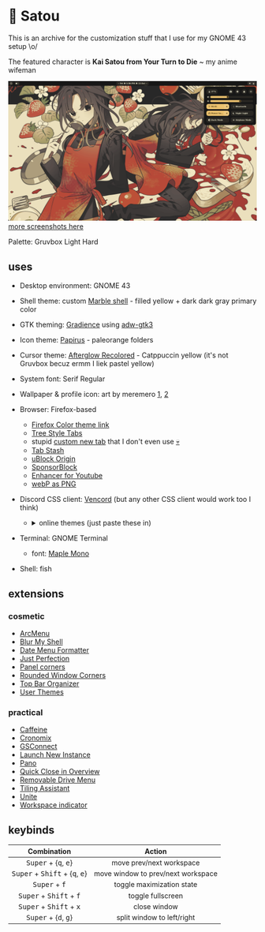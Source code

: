# 🍳 Satou

This is an archive for the customization stuff that I use for my GNOME 43 setup \o/ 

The featured character is **Kai Satou from Your Turn to Die** ~ my anime wifeman

![empty desktop](https://raw.githubusercontent.com/ronindoll/paperflowers/main/.github/assets/screenshot-1.png)
[more screenshots here](https://github.com/ronindoll/paperflowers/blob/main/.github/assets/README.md)

Palette: Gruvbox Light Hard

## uses
* Desktop environment: GNOME 43
* Shell theme: custom [Marble shell](https://github.com/imarkoff/Marble-shell-theme) - filled yellow + dark dark gray primary color
* GTK theming: [Gradience](https://flathub.org/apps/com.github.GradienceTeam.Gradience) using [adw-gtk3](https://github.com/lassekongo83/adw-gtk3)
* Icon theme: [Papirus](https://github.com/PapirusDevelopmentTeam/papirus-icon-theme) - paleorange folders
* Cursor theme: [Afterglow Recolored](https://github.com/TeddyBearKilla/Afterglow-Cursors-Recolored) - Catppuccin yellow (it's not Gruvbox becuz ermm I liek pastel yellow)
* System font: Serif Regular

* Wallpaper & profile icon: art by meremero [1](https://danbooru.donmai.us/posts/6361963?q=satou_kai), [2](https://danbooru.donmai.us/posts/6361969?q=satou_kai) 
* Browser: Firefox-based
    * [Firefox Color theme link](https://color.firefox.com/?theme=XQAAAALWAQAAAAAAAABBKYhm849SCia-yK6EGccwS-xMDPr5iE6wEt17lnFu4uAqMsdEr67Q9FqEtatB-fldhpb0NGHYqT8ZyLVyRT2uQMb7qpQnyCgnm8fUT7VK7DgoVDoP0TRKakS_g98hBgElYynlpklEvoRJHJfYW_ARrnHEEEkAqWchBQbGU3t1Cvzt4LzbmRN7CWaQrmtuy8C2uATpZljfSsnP_4F2QvIshwk-z6_5sKAi_8NonMw7SMwicrjA2nQaGuCPjM9TuEMP41gaO_dil-aNSUjKNWQbcJKCbuEnZ9zpzgPSjxr-EvjTZoa3Mdx-KC8smdOFXz6HCZb_6lfTCQ)
    * [Tree Style Tabs](https://addons.mozilla.org/en-US/firefox/addon/tree-style-tab/)
    * stupid [custom new tab](https://addons.mozilla.org/en-US/firefox/addon/new-tab-override/) that I don't even use [💀](https://ronindoll.github.io/)
    * [Tab Stash](https://addons.mozilla.org/en-US/firefox/addon/tab-stash/)
    * [uBlock Origin](https://addons.mozilla.org/en-US/firefox/addon/ublock-origin/)
    * [SponsorBlock](https://addons.mozilla.org/en-US/firefox/addon/sponsorblock/)
    * [Enhancer for Youtube](https://addons.mozilla.org/en-US/firefox/addon/enhancer-for-youtube/)
    * [webP as PNG](https://addons.mozilla.org/en-US/firefox/addon/save-webp-as-png-or-jpeg/)
* Discord CSS client: [Vencord](https://github.com/Vendicated/Vencord) (but any other CSS client would work too I think)
    * <details>
       <summary>online themes (just paste these in)</summary>
       https://raw.githubusercontent.com/maenDisease/BetterDiscordStuff/main/Themes/Float/zFloat.theme.css
       https://raw.githubusercontent.com/DiscordStyles/HorizontalServerList/deploy/HorizontalServerList.theme.css
      </details>

* Terminal: GNOME Terminal
    * font: [Maple Mono](https://github.com/subframe7536/Maple-font)
* Shell: fish

## extensions

### cosmetic
* [ArcMenu](https://extensions.gnome.org/extension/3628/arcmenu/)
* [Blur My Shell](https://extensions.gnome.org/extension/3193/blur-my-shell/)
* [Date Menu Formatter](https://extensions.gnome.org/extension/4655/date-menu-formatter/)
* [Just Perfection](https://extensions.gnome.org/extension/3843/just-perfection/)
* [Panel corners](https://extensions.gnome.org/extension/4805/panel-corners/)
* [Rounded Window Corners](https://extensions.gnome.org/extension/5237/rounded-window-corners/)
* [Top Bar Organizer](https://extensions.gnome.org/extension/4356/top-bar-organizer/)
* [User Themes](https://extensions.gnome.org/extension/19/user-themes/)

### practical
* [Caffeine](https://extensions.gnome.org/extension/517/caffeine/)
* [Cronomix](https://extensions.gnome.org/extension/6003/cronomix/)
* [GSConnect](https://extensions.gnome.org/extension/1319/gsconnect/)
* [Launch New Instance](https://extensions.gnome.org/extension/600/launch-new-instance/)
* [Pano](https://extensions.gnome.org/extension/5278/pano/)
* [Quick Close in Overview](https://extensions.gnome.org/extension/352/middle-click-to-close-in-overview/)
* [Removable Drive Menu](https://extensions.gnome.org/extension/7/removable-drive-menu/)
* [Tiling Assistant](https://extensions.gnome.org/extension/3733/tiling-assistant/)
* [Unite](https://extensions.gnome.org/extension/1287/unite/)
* [Workspace indicator](https://extensions.gnome.org/extension/3952/workspace-indicator/)

## keybinds
| Combination                                                        | Action                             |
|:------------------------------------------------------------------:|:----------------------------------:|
| <kbd>Super</kbd> + {<kbd>q</kbd>, <kbd>e</kbd>}                    | move prev/next workspace           |
| <kbd>Super</kbd> + <kbd>Shift</kbd> + {<kbd>q</kbd>, <kbd>e</kbd>} | move window to prev/next workspace |
| <kbd>Super</kbd> + <kbd>f</kbd>                                    | toggle maximization state          |
| <kbd>Super</kbd> + <kbd>Shift</kbd> + <kbd>f</kbd>                 | toggle fullscreen                  |
| <kbd>Super</kbd> + <kbd>Shift</kbd> + <kbd>x</kbd>                 | close window                       |
| <kbd>Super</kbd> + {<kbd>d</kbd>, <kbd>g</kbd>}                    | split window to left/right         |

